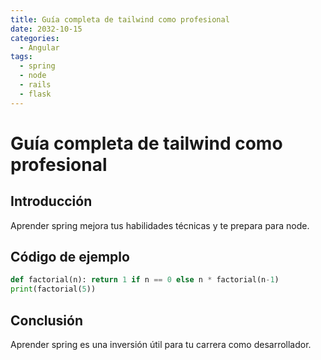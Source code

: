 ```yaml
---
title: Guía completa de tailwind como profesional
date: 2032-10-15
categories:
  - Angular
tags:
  - spring
  - node
  - rails
  - flask
---
```


# Guía completa de tailwind como profesional

## Introducción

Aprender spring mejora tus habilidades técnicas y te prepara para node.

## Código de ejemplo

```python
def factorial(n): return 1 if n == 0 else n * factorial(n-1)
print(factorial(5))
```

## Conclusión

Aprender spring es una inversión útil para tu carrera como desarrollador.